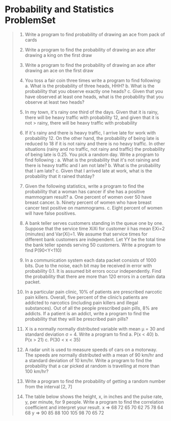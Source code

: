 # Probability and Statistics ProblemSet

> 1. Write a program to find probability of drawing an ace from pack of cards
> 
> 2. Write a program to find the probability of drawing an ace after drawing a king on the first draw
> 
> 3. Write a program to find the probability of drawing an ace after drawing an ace on the first draw
> 
> 4. You toss a fair coin three times write a program to find following:
> a. What is the probability of three heads, HHH?
> b. What is the probability that you observe exactly one heads?
> c. Given that you have observed at least one heads, what is the probability that you observe at least two heads?
> 
> 5. In my town, it's rainy one third of the days. Given that it is rainy, there will be heavy traffic with probability 12, and given that it is not > rainy, there will be heavy traffic with probability
> 
> 14. If it's rainy and there is heavy traffic, I arrive late for work with probability 12. On the other
> hand, the probability of being late is reduced to 18 if it is not rainy and there is no heavy traffic.
> In other situations (rainy and no traffic, not rainy and traffic) the probability of being late is 0.25.
> You pick a random day.
> Write a program to find following : 
> a. What is the probability that it's not raining and there is heavy traffic and I am not late?
> b. What is the probability that I am late?
> c. Given that I arrived late at work, what is the probability that it rained thatday?
> 
> 6. Given the following statistics, write a program to find the probability that a woman has cancer if she has a positive mammogram result?
> a. One percent of women over 50 have breast cancer.
> b. Ninety percent of women who have breast cancer test positive on mammograms.
> c. Eight percent of women will have false positives.
> 
> 7. A bank teller serves customers standing in the queue one by one. Suppose that the
> service time XiXi for customer ii has mean EXi=2 (minutes) and Var(Xi)=1. We assume that
> service times for different bank customers are independent. Let YY be the total time the bank
> teller spends serving 50 customers. Write a program to find P(90<Y<110)
> 
> 8. In a communication system each data packet consists of 1000 bits. Due to the noise,
> each bit may be received in error with probability 0.1. It is assumed bit errors occur
> independently. Find the probability that there are more than 120 errors in a certain data packet.
> 
> 9. In a particular pain clinic, 10% of patients are prescribed narcotic pain killers. Overall,
> five percent of the clinic’s patients are addicted to narcotics (including pain killers and illegal
> substances). Out of all the people prescribed pain pills, 8% are addicts. If a patient is an addict,
> write a program to find the probability that they will be prescribed pain pills?
> 
> 10. X is a normally normally distributed variable with mean μ = 30 and standard deviation σ = 4. Write a program to find
> a. P(x < 40)
> b. P(x > 21)
> c. P(30 < x < 35)
> 
> 11. A radar unit is used to measure speeds of cars on a motorway. The speeds are
> normally distributed with a mean of 90 km/hr and a standard deviation of 10 km/hr. Write a
> program to find the probability that a car picked at random is travelling at more than 100 km/hr?
> 
> 12. Write a program to find the probability of getting a random number from the interval [2, 7]
> 
> 13. The table below shows the height, x, in inches and the pulse rate, y, per minute,
> for 9 people. Write a program to find the correlation coefficient and interpret your result.
> x ⇒ 68 72 65 70 62 75 78 64 68
> y ⇒ 90 85 88 100 105 98 70 65 72